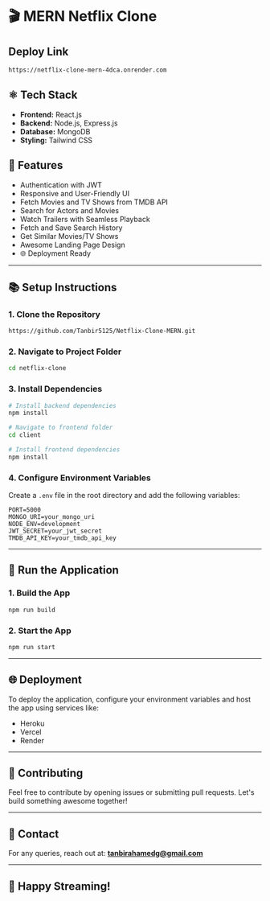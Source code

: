 # 🎬 MERN Netflix Clone

## Deploy Link
```bash
https://netflix-clone-mern-4dca.onrender.com
```

## ⚛️ Tech Stack
- **Frontend:** React.js
- **Backend:** Node.js, Express.js
- **Database:** MongoDB
- **Styling:** Tailwind CSS

## 🔐 Features
- Authentication with JWT
- Responsive and User-Friendly UI
- Fetch Movies and TV Shows from TMDB API
- Search for Actors and Movies
- Watch Trailers with Seamless Playback
- Fetch and Save Search History
- Get Similar Movies/TV Shows
- Awesome Landing Page Design
- 🌐 Deployment Ready

---

## 📚 Setup Instructions

### 1. Clone the Repository
```bash
https://github.com/Tanbir5125/Netflix-Clone-MERN.git
```

### 2. Navigate to Project Folder
```bash
cd netflix-clone
```

### 3. Install Dependencies
```bash
# Install backend dependencies
npm install

# Navigate to frontend folder
cd client

# Install frontend dependencies
npm install
```

### 4. Configure Environment Variables
Create a `.env` file in the root directory and add the following variables:
```
PORT=5000
MONGO_URI=your_mongo_uri
NODE_ENV=development
JWT_SECRET=your_jwt_secret
TMDB_API_KEY=your_tmdb_api_key
```

---

## 🚀 Run the Application

### 1. Build the App
```bash
npm run build
```

### 2. Start the App
```bash
npm run start
```

---

## 🌐 Deployment
To deploy the application, configure your environment variables and host the app using services like:
- Heroku
- Vercel
- Render

---

## 🤝 Contributing
Feel free to contribute by opening issues or submitting pull requests. Let's build something awesome together!

---

## 📧 Contact
For any queries, reach out at: **tanbirahamedg@gmail.com**

---

## 💙 Happy Streaming!

